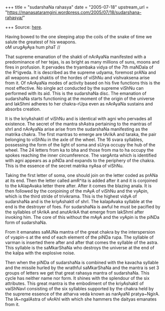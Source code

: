 +++
title = "sudarshaNa rahasya"
date = "2005-07-18"
upstream_url = "https://manasataramgini.wordpress.com/2005/07/18/sudarshana-rahasya/"

+++
Source: [here](https://manasataramgini.wordpress.com/2005/07/18/sudarshana-rahasya/).

Having bowed to the one sleeping atop the coils of the snake of time we
salute the greatest of his weapons.  
oM urugAyAya hum phaT //

That supreme emanation of the shakti of nArAyaNa manifested with a
predominance of her tejas, is as bright as many millions of suns, moons
and fires in profusion. It pervades the tryambaka vidya of the 7th
maNDala of the R^igveda. It is described as the supreme udyama, foremost
prANa and all weapons and shaktis of the hordes of viShNu and
vishvaksena arise from it. Of nArAyaNa modes of activity based on his
five functions this is the most effective. No single act conducted by
the supreme viShNu can performed with its aid. This is the sudarshaNa
disc. The emanation of sudarshaNa starts functioning at the moment of
the origin of the universe and lakShmi adheres to her chakra-rUpa even
as nArAyaNa sustains and absorbs creation.

It is the kriyAshaktI of viShNu and is identical with agni who pervades
all existence. The secret of the mantra shAstra pertaining to the
mantras of shrI and nArAyaNa arise arise from the sudarshaNa manifesting
as the matrika chakra. The first mantras to emerge are tArikA and
taraka, the pair belonging to viShNu in the axle of the wheel. The 16
svara syllables, possessing the form of the light of soma and sUrya
occupy the hub of the wheel. The 24 letters from ka to bha and those
from ma to ha occupy the spokes reaching the inner circumference. The
vargAnta which is identified with agni appears as a piNDa and expands to
the periphery of the chakra. This is the essence of the secret matrika
nyAsa of viShNu.

Taking the first letter of soma, one should join on the letter coded as
prANa at its end. Then the letter called amR^ita is added after it and
it is conjoined to the kAlapAvaka letter there after. After it comes the
blazing anala. It is then followed by the conjoining of the mAyA of
viShNu and the vyApin, which is the third stride of trivikrama. This is
the highest vidyA of sudarshaNa and is the kriyAshaktI of shrI. The
kalapAvaka syllable at the end is the destroyer of foes. For sudarshaNa
is awful he must be pacified by the syllables of tArikA and anutArikA
that emerge from lakShmI after invoking him. The core of this without
the mAyA and the vyApin is the piNDa form of sudarshaNa.

From it emanates saMJNa mantra of the great chakra by the interspersion
of vyapin-s at the end of each element of the piNDa rupa. The syllable
of varman is inserted there after and after that comes the syllable of
the astra. This syllable is the saMkarShaNa who destroys the universe at
the end of the kalpa with the explosive noise.

Then when the piNDa of sudarshaNa is combined with the kavacha syllable
and the missile hurled by the wrathful saMkarShaNa and the mantra is set
3 groups of letters we get that great rahasya mantra of sudarshaNa. This
cycle has neither name nor form. It shines with the splendour of the six
attributes. This great mantra is the embodiment of the kriyAshaktI of
vaiShNavI consisting of the six syllables supported by the chakra held
by the supreme essence of the atharva veda known as narAyaNI
pratya\~NgirA. The lA\~ngalAstra of vArAhI with which she hammers the
daityas emanates from it.

